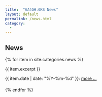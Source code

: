 ```yaml
---
title:  "GA4GH:GKS News"
layout: default
permalink: /news.html
category:
  -
---
```


## News

{% for item in site.categories.news %}
<div class="excerpt" style="margin-bottom: 20px;">
{{ item.excerpt }}
<p>{{ item.date | date: "%Y-%m-%d" }}: <a href="{{ item.url | relative_url }}">more ...</a></p>
</div>
{% endfor %}
